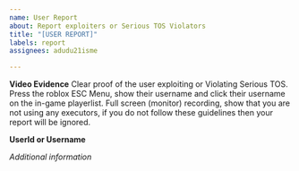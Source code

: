 ```yaml
---
name: User Report
about: Report exploiters or Serious TOS Violators
title: "[USER REPORT]"
labels: report
assignees: adudu21isme

---
```


**Video Evidence**
Clear proof of the user exploiting or Violating Serious TOS.
Press the roblox ESC Menu, show their username and click their username on the in-game playerlist.
Full screen (monitor) recording, show that you are not using any executors, if you do not follow these guidelines then your report will be ignored.

**UserId or Username**


*Additional information*
